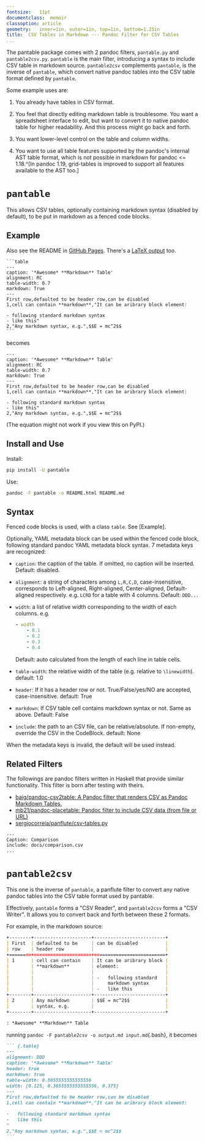 ```yaml
---
fontsize:	11pt
documentclass:	memoir
classoption: article
geometry:	inner=1in, outer=1in, top=1in, bottom=1.25in
title:	CSV Tables in Markdown --- Pandoc Filter for CSV Tables
...
```


The pantable package comes with 2 pandoc filters, `pantable.py` and `pantable2csv.py`. `pantable` is the main filter, introducing a syntax to include CSV table in markdown source. `pantable2csv` complements `pantable`, is the inverse of `pantable`, which convert native pandoc tables into the CSV table format defined by `pantable`.

Some example uses are:

1. You already have tables in CSV format.

2. You feel that directly editing markdown table is troublesome. You want a spreadsheet interface to edit, but want to convert it to native pandoc table for higher readability. And this process might go back and forth.

3. You want lower-level control on the table and column widths.

4. You want to use all table features supported by the pandoc's internal AST table format, which is not possible in markdown for pandoc \<= 1.18.^[In pandoc 1.19, grid-tables is improved to support all features available to the AST too.]

# `pantable`

This allows CSV tables, optionally containing markdown syntax (disabled by default), to be put in markdown as a fenced code blocks.

## Example

Also see the README in [GitHub Pages](https://ickc.github.io/pantable/). There's a [LaTeX output](https://ickc.github.io/pantable/README.pdf) too.

~~~
```table
---
caption: '*Awesome* **Markdown** Table'
alignment: RC
table-width: 0.7
markdown: True
---
First row,defaulted to be header row,can be disabled
1,cell can contain **markdown**,"It can be aribrary block element:

- following standard markdown syntax
- like this"
2,"Any markdown syntax, e.g.",$$E = mc^2$$
```
~~~

becomes

```table
---
caption: '*Awesome* **Markdown** Table'
alignment: RC
table-width: 0.7
markdown: True
---
First row,defaulted to be header row,can be disabled
1,cell can contain **markdown**,"It can be aribrary block element:

- following standard markdown syntax
- like this"
2,"Any markdown syntax, e.g.",$$E = mc^2$$
```

(The equation might not work if you view this on PyPI.)

## Install and Use

Install:

```bash
pip install -U pantable
```

Use:

```bash
pandoc -F pantable -o README.html README.md
```

## Syntax

Fenced code blocks is used, with a class `table`. See [Example].

Optionally, YAML metadata block can be used within the fenced code block, following standard pandoc YAML metadata block syntax. 7 metadata keys are recognized:

-   `caption`: the caption of the table. If omitted, no caption will be inserted.
    Default: disabled.

-   `alignment`: a string of characters among `L,R,C,D`, case-insensitive,
        corresponds to Left-aligned, Right-aligned,
        Center-aligned, Default-aligned respectively.
    e.g. `LCRD` for a table with 4 columns.
    Default: `DDD...`

-   `width`: a list of relative width corresponding to the width of each columns.
    e.g.

    ```yaml
    - width
        - 0.1
        - 0.2
        - 0.3
        - 0.4
    ```

    Default: auto calculated from the length of each line in table cells.

-   `table-width`: the relative width of the table (e.g. relative to `\linewidth`).
    default: 1.0

-   `header`: If it has a header row or not.
    True/False/yes/NO are accepted, case-insensitive.
    default: True

-   `markdown`: If CSV table cell contains markdown syntax or not.
     Same as above.
     Default: False

-   `include`: the path to an CSV file, can be relative/absolute.
    If non-empty, override the CSV in the CodeBlock.
    default: None

When the metadata keys is invalid, the default will be used instead.

## Related Filters

The followings are pandoc filters written in Haskell that provide similar functionality. This filter is born after testing with theirs.

-   [baig/pandoc-csv2table: A Pandoc filter that renders CSV as Pandoc Markdown Tables.](https://github.com/baig/pandoc-csv2table)
-   [mb21/pandoc-placetable: Pandoc filter to include CSV data (from file or URL)](https://github.com/mb21/pandoc-placetable)
-   [sergiocorreia/panflute/csv-tables.py](https://github.com/sergiocorreia/panflute/blob/1ddcaba019b26f41f8c4f6f66a8c6540a9c5f31a/docs/source/csv-tables.py)

```table
---
Caption: Comparison
include: docs/comparison.csv
...
```

# `pantable2csv`

This one is the inverse of `pantable`, a panflute filter to convert any native pandoc tables into the CSV table format used by pantable.

Effectively, `pantable` forms a "CSV Reader", and `pantable2csv` forms a "CSV Writer". It allows you to convert back and forth between these 2 formats.

For example, in the markdown source:

~~~markdown
+--------+---------------------+--------------------------+
| First  | defaulted to be     | can be disabled          |
| row    | header row          |                          |
+========+=====================+==========================+
| 1      | cell can contain    | It can be aribrary block |
|        | **markdown**        | element:                 |
|        |                     |                          |
|        |                     | -   following standard   |
|        |                     |     markdown syntax      |
|        |                     | -   like this            |
+--------+---------------------+--------------------------+
| 2      | Any markdown        | $$E = mc^2$$             |
|        | syntax, e.g.        |                          |
+--------+---------------------+--------------------------+

: *Awesome* **Markdown** Table
~~~

running `pandoc -F pantable2csv -o output.md input.md`{.bash}, it becomes

~~~markdown
``` {.table}
---
alignment: DDD
caption: '*Awesome* **Markdown** Table'
header: true
markdown: true
table-width: 0.8055555555555556
width: [0.125, 0.3055555555555556, 0.375]
---
First row,defaulted to be header row,can be disabled
1,cell can contain **markdown**,"It can be aribrary block element:

-   following standard markdown syntax
-   like this
"
2,"Any markdown syntax, e.g.",$$E = mc^2$$
```
~~~
